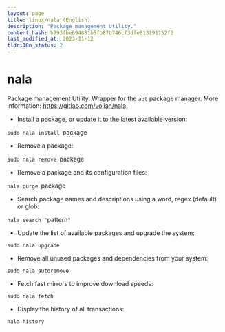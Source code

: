 ```yaml
---
layout: page
title: linux/nala (English)
description: "Package management Utility."
content_hash: b793fbe694881b5fb87b746cf3dfe813191152f2
last_modified_at: 2023-11-12
tldri18n_status: 2
---
```

# nala

Package management Utility.
Wrapper for the `apt` package manager.
More information: <https://gitlab.com/volian/nala>.

- Install a package, or update it to the latest available version:

`sudo nala install `<span class="tldr-var badge badge-pill bg-dark-lm bg-white-dm text-white-lm text-dark-dm font-weight-bold">package</span>

- Remove a package:

`sudo nala remove `<span class="tldr-var badge badge-pill bg-dark-lm bg-white-dm text-white-lm text-dark-dm font-weight-bold">package</span>

- Remove a package and its configuration files:

`nala purge `<span class="tldr-var badge badge-pill bg-dark-lm bg-white-dm text-white-lm text-dark-dm font-weight-bold">package</span>

- Search package names and descriptions using a word, regex (default) or glob:

`nala search "`<span class="tldr-var badge badge-pill bg-dark-lm bg-white-dm text-white-lm text-dark-dm font-weight-bold">pattern</span>`"`

- Update the list of available packages and upgrade the system:

`sudo nala upgrade`

- Remove all unused packages and dependencies from your system:

`sudo nala autoremove`

- Fetch fast mirrors to improve download speeds:

`sudo nala fetch`

- Display the history of all transactions:

`nala history`

